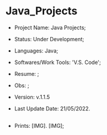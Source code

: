 # Java_Projects

- Project Name: Java Projects;
- Status: Under Development;
- Languages: Java;
- Softwares/Work Tools: 'V.S. Code';
- Resume: ;
- Obs: ;
- Version: v.1.1.5


- Last Update Date: 21/05/2022.

##

- Prints: [IMG]. [IMG];
